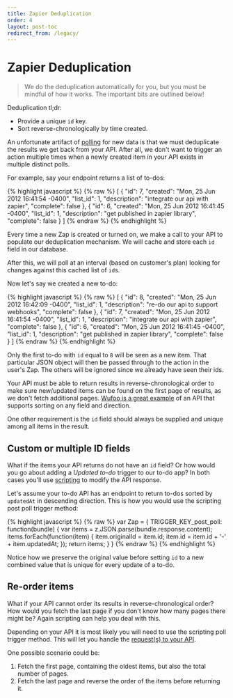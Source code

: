 ```yaml
---
title: Zapier Deduplication
order: 4
layout: post-toc
redirect_from: /legacy/
---
```


# Zapier Deduplication

> We do the deduplication automatically for you, but you must be mindful of how it works. The important bits are outlined below!

Deduplication tl;dr:

*   Provide a unique `id` key.
*   Sort reverse-chronologically by time created.

An unfortunate artifact of [polling]({{base_url}}polling/) for new data is that we must deduplicate the results we get back from your API. After all, we don't want to trigger an action multiple times when a newly created item in your API exists in multiple distinct polls.

For example, say your endpoint returns a list of to-dos:

{% highlight javascript %}
{% raw %}
[
  {
    "id": 7,
    "created": "Mon, 25 Jun 2012 16:41:54 -0400",
    "list_id": 1,
    "description": "integrate our api with zapier",
    "complete": false
  },
  {
    "id": 6,
    "created": "Mon, 25 Jun 2012 16:41:45 -0400",
    "list_id": 1,
    "description": "get published in zapier library",
    "complete": false
  }
]
{% endraw %}
{% endhighlight %}

Every time a new Zap is created or turned on, we make a call to your API to populate our deduplication mechanism. We will cache and store each `id` field in our database.

After this, we will poll at an interval (based on customer's plan) looking for changes against this cached list of `id`s.

Now let's say we created a new to-do:

{% highlight javascript %}
{% raw %}
[
  {
    "id": 8,
    "created": "Mon, 25 Jun 2012 16:42:09 -0400",
    "list_id": 1,
    "description": "re-do our api to support webhooks",
    "complete": false
  },
  {
    "id": 7,
    "created": "Mon, 25 Jun 2012 16:41:54 -0400",
    "list_id": 1,
    "description": "integrate our api with zapier",
    "complete": false
  },
  {
    "id": 6,
    "created": "Mon, 25 Jun 2012 16:41:45 -0400",
    "list_id": 1,
    "description": "get published in zapier library",
    "complete": false
  }
]
{% endraw %}
{% endhighlight %}

Only the first to-do with `id` equal to `8` will be seen as a new item. That particular JSON object will then be passed through to the action in the user's Zap. The others will be ignored since we already have seen their ids.

Your API must be able to return results in reverse-chronological order to make sure new/updated items can be found on the first page of results, as we don't fetch additional pages. [Wufoo is a great example](https://wufoo.github.io/docs/#form-entries) of an API that supports sorting on any field and direction.

One other requirement is the `id` field should always be supplied and unique among all items in the result.

## Custom or multiple ID fields

What if the items your API returns do not have an `id` field? Or how would you go about adding a *Updated to-do* trigger to our to-do app? In both cases you'll use [scripting]({{base_url}}scripting/#trigger-methods) to modify the API response.

Let's assume your to-do API has an endpoint to return to-dos sorted by `updatedAt` in descending direction. This is how you would use the scripting post poll trigger method:

{% highlight javascript %}
{% raw %}
var Zap = {
  TRIGGER_KEY_post_poll: function(bundle) {
    var items = z.JSON.parse(bundle.response.content);
    items.forEach(function(item) {
      item.originalId = item.id;
      item.id = item.id + '-' + item.updatedAt;
    });
    return items;
  }
}
{% endraw %}
{% endhighlight %}

Notice how we preserve the original value before setting `id` to a new combined value that is unique for every update of a to-do.

## Re-order items

What if your API cannot order its results in reverse-chronological order? How would you fetch the last page if you don't know how many pages there might be? Again scripting can help you deal with this.

Depending on your API it is most likely you will need to use the scripting poll trigger method. This will let you handle the [request(s) to your API]({{base_url}}scripting/#making-outbound-requests-zrequest).

One possible scenario could be:

1. Fetch the first page, containing the oldest items, but also the total number of pages.
2. Fetch the last page and reverse the order of the items before returning it.
